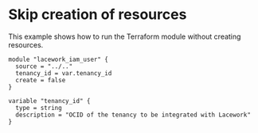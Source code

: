 # Skip creation of resources

This example shows how to run the Terraform module without creating resources.

```hcl
module "lacework_iam_user" {
  source = "../.."
  tenancy_id = var.tenancy_id
  create = false
}

variable "tenancy_id" {
  type = string
  description = "OCID of the tenancy to be integrated with Lacework"
}

```
